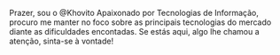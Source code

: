 Prazer, sou o @Khovito
Apaixonado por Tecnologias de Informação, procuro me manter no foco sobre as principais tecnologias do mercado diante as dificuldades encontadas.
Se estás aqui, algo lhe chamou a atenção, sinta-se à vontade!
<!---
Khovito/Khovito is a ✨ special ✨ repository because its `README.md` (this file) appears on your GitHub profile.
You can click the Preview link to take a look at your changes.
--->
